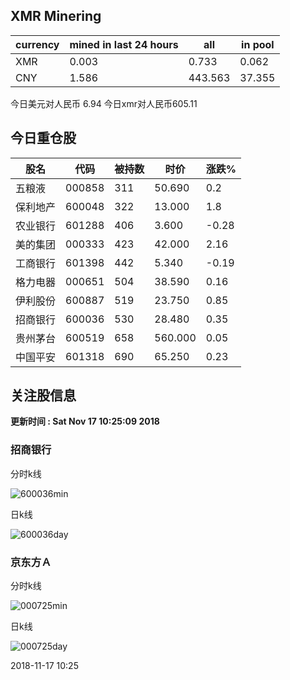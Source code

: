 ## XMR Minering

|currency|mined in last 24 hours|all|in pool|
|---|---|---|---|
|XMR|0.003|0.733|0.062|
|CNY|1.586|443.563|37.355|

今日美元对人民币 6.94	今日xmr对人民币605.11


## 今日重仓股 

|股名|代码|被持数|时价|涨跌%|
|---|---|---|---|---|
|五粮液|000858|311|50.690|0.2|
|保利地产|600048|322|13.000|1.8|
|农业银行|601288|406|3.600|-0.28|
|美的集团|000333|423|42.000|2.16|
|工商银行|601398|442|5.340|-0.19|
|格力电器|000651|504|38.590|0.16|
|伊利股份|600887|519|23.750|0.85|
|招商银行|600036|530|28.480|0.35|
|贵州茅台|600519|658|560.000|0.05|
|中国平安|601318|690|65.250|0.23|

## 关注股信息
**更新时间 : Sat Nov 17 10:25:09 2018**
### 招商银行 
分时k线

![600036min](http://image.sinajs.cn/newchart/min/n/sh600036.gif)

日k线

![600036day](http://image.sinajs.cn/newchart/daily/n/sh600036.gif)

### 京东方Ａ 
分时k线

![000725min](http://image.sinajs.cn/newchart/min/n/sz000725.gif)

日k线

![000725day](http://image.sinajs.cn/newchart/daily/n/sz000725.gif)

2018-11-17 10:25